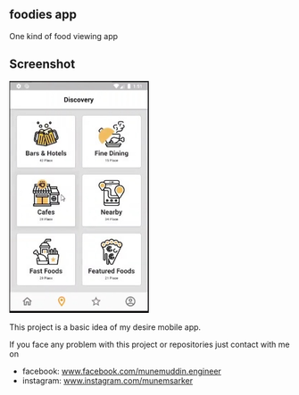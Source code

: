 ## foodies app

One kind of food viewing app

## Screenshot
<img src="./screenshotui.jpg" width="250">

This project is a basic idea of my desire mobile app.


If you face any problem with this project or repositories just contact with me on 
- facebook: www.facebook.com/munemuddin.engineer
- instagram: www.instagram.com/munemsarker
